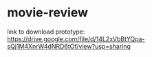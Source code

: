 # movie-review

link to download prototype: https://drive.google.com/file/d/14L2xVbBtYQpa-sQj1M4XnrW4dNRD6tOf/view?usp=sharing
